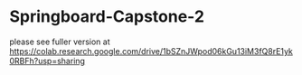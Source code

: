 # Springboard-Capstone-2

please see fuller version at https://colab.research.google.com/drive/1bSZnJWpod06kGu13iM3fQ8rE1yk0RBFh?usp=sharing
